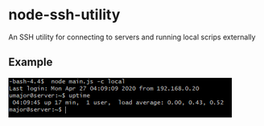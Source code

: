 # node-ssh-utility
An SSH utility for connecting to servers and running local scrips externally


## Example  
![GitHub Logo](https://github.com/AlexBoyle/node-ssh-utility/blob/master/ExampleImages/Capture.png)
